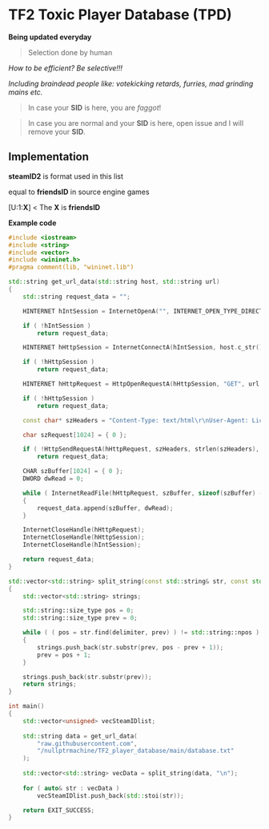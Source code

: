
# TF2 Toxic Player Database (TPD)
**Being updated everyday**
> Selection done by human

*How to be efficient?*
*Be selective!!!*

*Including braindead people like: votekicking retards, furries, mad grinding mains etc.*

> In case your **SID** is here, you are *faggot*!

> In case you are normal and your **SID** is here, open issue and I will remove your **SID**.

## Implementation
**steamID2** is format used in this list

equal to **friendsID** in source engine games


[U:1:**X**] < The **X** is **friendsID**

**Example code**

```c++
#include <iostream>
#include <string>
#include <vector>
#include <wininet.h>
#pragma comment(lib, "wininet.lib")

std::string get_url_data(std::string host, std::string url)
{
	std::string request_data = "";

	HINTERNET hIntSession = InternetOpenA("", INTERNET_OPEN_TYPE_DIRECT, NULL, NULL, 0);

	if ( !hIntSession )
		return request_data;

	HINTERNET hHttpSession = InternetConnectA(hIntSession, host.c_str(), 80, 0, 0, INTERNET_SERVICE_HTTP, 0, NULL);

	if ( !hHttpSession )
		return request_data;

	HINTERNET hHttpRequest = HttpOpenRequestA(hHttpSession, "GET", url.c_str(), 0, 0, 0, INTERNET_FLAG_RELOAD, 0);

	if ( !hHttpSession )
		return request_data;

	const char* szHeaders = "Content-Type: text/html\r\nUser-Agent: License";

	char szRequest[1024] = { 0 };

	if ( !HttpSendRequestA(hHttpRequest, szHeaders, strlen(szHeaders), szRequest, strlen(szRequest)) )
		return request_data;

	CHAR szBuffer[1024] = { 0 };
	DWORD dwRead = 0;

	while ( InternetReadFile(hHttpRequest, szBuffer, sizeof(szBuffer) - 1, &dwRead) && dwRead )
	{
		request_data.append(szBuffer, dwRead);
	}

	InternetCloseHandle(hHttpRequest);
	InternetCloseHandle(hHttpSession);
	InternetCloseHandle(hIntSession);

	return request_data;
}

std::vector<std::string> split_string(const std::string& str, const std::string& delimiter)
{
	std::vector<std::string> strings;

	std::string::size_type pos = 0;
	std::string::size_type prev = 0;

	while ( ( pos = str.find(delimiter, prev) ) != std::string::npos )
	{
		strings.push_back(str.substr(prev, pos - prev + 1));
		prev = pos + 1;
	}

	strings.push_back(str.substr(prev));
	return strings;
}

int main()
{
    std::vector<unsigned> vecSteamIDlist;
    
    std::string data = get_url_data(
        "raw.githubusercontent.com",
        "/nullptrmachine/TF2_player_database/main/database.txt"
    );
    
    std::vector<std::string> vecData = split_string(data, "\n");
    
    for ( auto& str : vecData )
        vecSteamIDlist.push_back(std::stoi(str));

    return EXIT_SUCCESS;
}
```
